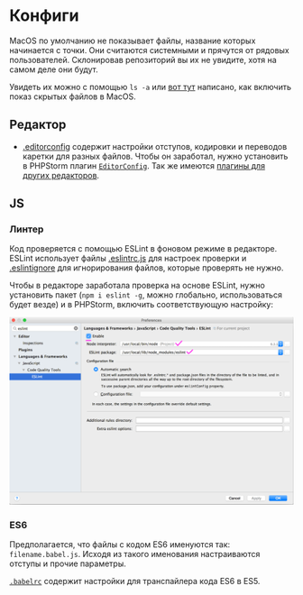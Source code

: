 # Конфиги
MacOS по умолчанию не показывает файлы, название которых начинается с точки. Они считаются системными и прячутся от рядовых пользователей. Склонировав репозиторий вы их не увидите, хотя на самом деле они будут.

Увидеть их можно с помощью `ls -a` или [вот тут](http://ianlunn.co.uk/articles/quickly-showhide-hidden-files-mac-os-x-mavericks/) написано, как включить показ скрытых файлов в MacOS.

## Редактор
* [.editorconfig](.editorconfig) содержит настройки отступов, кодировки и переводов каретки для разных файлов. Чтобы он заработал, нужно установить в PHPStorm плагин [`EditorConfig`](https://plugins.jetbrains.com/plugin/7294). Так же имеются [плагины для других редакторов](http://editorconfig.org/#download).

## JS
### Линтер
Код проверяется с помощью ESLint в фоновом режиме в редакторе. ESLint использует файлы [.eslintrc.js](js/.eslintrc.js) для настроек проверки и [.eslintignore](js/.eslintignore) для игнорирования файлов, которые проверять не нужно.

Чтобы в редакторе заработала проверка на основе ESLint, нужно установить пакет (`npm i eslint -g`, можно глобально, использоваться будет везде) и в PHPStorm, включить соответствующую настройку:

![](images/eslint_phpstorm.png)

### ES6
Предполагается, что файлы с кодом ES6 именуются так: `filename.babel.js`. Исходя из такого именования настраиваются отступы и прочие параметры.

[`.babelrc`](js/.babelrc) содержит настройки для транспайлера кода ES6 в ES5.